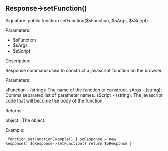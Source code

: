 ## Response->setFunction()

Signature: public function setFunction($sFunction, $sArgs, $sScript)

Parameters:

* $sFunction
* $sArgs
* $sScript

Description:

Response command used to construct a javascript function on the browser.

Parameters:

sFunction - (string):  The name of the function to construct.
sArgs - (string):  Comma separated list of parameter names.
sScript - (string):  The javascript code that will become the body of the
function.

Returns:

object : The <Response> object.

Example:
<code><pre>
function setFunctionExample()
{
    $oResponse = new Response()
    $oResponse->setFunction()
    return $oResponse
}
</pre></code>